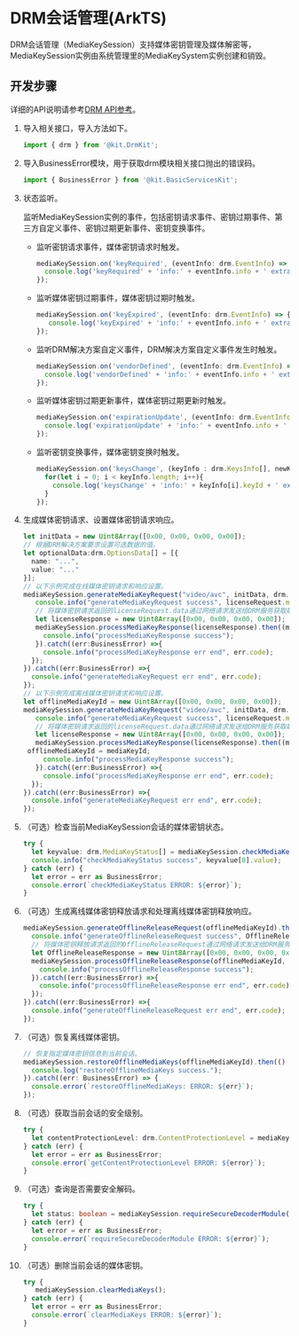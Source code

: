 # DRM会话管理(ArkTS)

DRM会话管理（MediaKeySession）支持媒体密钥管理及媒体解密等，MediaKeySession实例由系统管理里的MediaKeySystem实例创建和销毁。

## 开发步骤

详细的API说明请参考[DRM API参考](../../reference/apis-drm-kit/js-apis-drm.md)。

1. 导入相关接口，导入方法如下。

   ```ts
   import { drm } from '@kit.DrmKit';
   ```

2. 导入BusinessError模块，用于获取drm模块相关接口抛出的错误码。

   ```ts
   import { BusinessError } from '@kit.BasicServicesKit';
   ```

3. 状态监听。

    监听MediaKeySession实例的事件，包括密钥请求事件、密钥过期事件、第三方自定义事件、密钥过期更新事件、密钥变换事件。

    - 监听密钥请求事件，媒体密钥请求时触发。

       ```ts
       mediaKeySession.on('keyRequired', (eventInfo: drm.EventInfo) => {
         console.log('keyRequired' + 'info:' + eventInfo.info + ' extraInfo:' + eventInfo.extraInfo);
       });
       ```

    - 监听媒体密钥过期事件，媒体密钥过期时触发。

       ```ts
       mediaKeySession.on('keyExpired', (eventInfo: drm.EventInfo) => {
          console.log('keyExpired' + 'info:' + eventInfo.info + ' extraInfo:' + eventInfo.extraInfo);
       });
       ```

    - 监听DRM解决方案自定义事件，DRM解决方案自定义事件发生时触发。

       ```ts
       mediaKeySession.on('vendorDefined', (eventInfo: drm.EventInfo) => {
         console.log('vendorDefined' + 'info:' + eventInfo.info + ' extraInfo:' + eventInfo.extraInfo);
       });
       ```

    - 监听媒体密钥过期更新事件，媒体密钥过期更新时触发。

       ```ts
       mediaKeySession.on('expirationUpdate', (eventInfo: drm.EventInfo) => {
         console.log('expirationUpdate' + 'info:' + eventInfo.info + ' extraInfo:' + eventInfo.extraInfo);
       });
       ```

    - 监听密钥变换事件，媒体密钥变换时触发。

       ```ts
       mediaKeySession.on('keysChange', (keyInfo : drm.KeysInfo[], newKeyAvailable:boolean) => {
         for(let i = 0; i < keyInfo.length; i++){
           console.log('keysChange' + 'info:' + keyInfo[i].keyId + ' extraInfo:' + keyInfo[i].value);
         }
       });
       ```

4. 生成媒体密钥请求、设置媒体密钥请求响应。

   ```ts
   let initData = new Uint8Array([0x00, 0x00, 0x00, 0x00]);
   // 根据DRM解决方案要求设置可选数据的值。
   let optionalData:drm.OptionsData[] = [{
     name: "...",
     value: "..."
   }];
   // 以下示例完成在线媒体密钥请求和响应设置。
   mediaKeySession.generateMediaKeyRequest("video/avc", initData, drm.MediaKeyType.MEDIA_KEY_TYPE_ONLINE, optionalData).then(async (licenseRequest) => {
      console.info("generateMediaKeyRequest success", licenseRequest.mediaKeyRequestType, licenseRequest.data, licenseRequest.defaultURL);
      // 将媒体密钥请求返回的licenseRequest.data通过网络请求发送给DRM服务获取媒体密钥请求响应，设置媒体密钥请求响应。
      let licenseResponse = new Uint8Array([0x00, 0x00, 0x00, 0x00]);
      mediaKeySession.processMediaKeyResponse(licenseResponse).then((mediaKeyId: Uint8Array) => {
        console.info("processMediaKeyResponse success");
      }).catch((err:BusinessError) =>{
        console.info("processMediaKeyResponse err end", err.code);
     });
   }).catch((err:BusinessError) =>{
     console.info("generateMediaKeyRequest err end", err.code);
   });
   // 以下示例完成离线媒体密钥请求和响应设置。
   let offlineMediaKeyId = new Uint8Array([0x00, 0x00, 0x00, 0x00]);
   mediaKeySession.generateMediaKeyRequest("video/avc", initData, drm.MediaKeyType.MEDIA_KEY_TYPE_OFFLINE, optionalData).then((licenseRequest: drm.MediaKeyRequest) => {
      console.info("generateMediaKeyRequest success", licenseRequest.mediaKeyRequestType, licenseRequest.data, licenseRequest.defaultURL);
      // 将媒体密钥请求返回的licenseRequest.data通过网络请求发送给DRM服务获取媒体密钥请求响应，设置媒体密钥请求响应。
      let licenseResponse = new Uint8Array([0x00, 0x00, 0x00, 0x00]);
      mediaKeySession.processMediaKeyResponse(licenseResponse).then((mediaKeyId: Uint8Array) => {
	offlineMediaKeyId = mediaKeyId;
        console.info("processMediaKeyResponse success");
      }).catch((err:BusinessError) =>{
        console.info("processMediaKeyResponse err end", err.code);
     });
   }).catch((err:BusinessError) =>{
     console.info("generateMediaKeyRequest err end", err.code);
   });
   ```

5. （可选）检查当前MediaKeySession会话的媒体密钥状态。

    ```ts
    try {
      let keyvalue: drm.MediaKeyStatus[] = mediaKeySession.checkMediaKeyStatus();
      console.info("checkMediaKeyStatus success", keyvalue[0].value);
    } catch (err) {
      let error = err as BusinessError;
      console.error(`checkMediaKeyStatus ERROR: ${error}`);
    }
    ```

6. （可选）生成离线媒体密钥释放请求和处理离线媒体密钥释放响应。

   ```ts
   mediaKeySession.generateOfflineReleaseRequest(offlineMediaKeyId).then((OfflineReleaseRequest: Uint8Array) => {
     console.info("generateOfflineReleaseRequest success", OfflineReleaseRequest);
     // 将媒体密钥释放请求返回的OfflineReleaseRequest通过网络请求发送给DRM服务获取媒体密钥释放请求响应，设置媒体密钥释放请求响应。
     let OfflineReleaseResponse = new Uint8Array([0x00, 0x00, 0x00, 0x00]);
     mediaKeySession.processOfflineReleaseResponse(offlineMediaKeyId, OfflineReleaseResponse).then(() => {
       console.info("processOfflineReleaseResponse success");
     }).catch((err:BusinessError) =>{
       console.info("processOfflineReleaseResponse err end", err.code);
     });
   }).catch((err:BusinessError) =>{
     console.info("generateOfflineReleaseRequest err end", err.code);
   });
   ```

7. （可选）恢复离线媒体密钥。

   ```ts
   // 恢复指定媒体密钥信息到当前会话。
   mediaKeySession.restoreOfflineMediaKeys(offlineMediaKeyId).then(() => {
     console.log("restoreOfflineMediaKeys success.");
   }).catch((err: BusinessError) => {
     console.error(`restoreOfflineMediaKeys: ERROR: ${err}`);
   });
   ```

8. （可选）获取当前会话的安全级别。

    ```ts
    try {
      let contentProtectionLevel: drm.ContentProtectionLevel = mediaKeySession.getContentProtectionLevel();
    } catch (err) {
      let error = err as BusinessError;
      console.error(`getContentProtectionLevel ERROR: ${error}`);
    }
   ```

9. （可选）查询是否需要安全解码。

    ```ts
    try {
      let status: boolean = mediaKeySession.requireSecureDecoderModule("video/avc");
    } catch (err) {
      let error = err as BusinessError;
      console.error(`requireSecureDecoderModule ERROR: ${error}`);
    }
    ```

10. （可选）删除当前会话的媒体密钥。

    ```ts
    try {
       mediaKeySession.clearMediaKeys();
    } catch (err) {
      let error = err as BusinessError;
      console.error(`clearMediaKeys ERROR: ${error}`);
    }
    ```